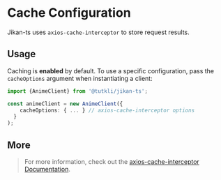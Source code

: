 # Cache Configuration

Jikan-ts uses `axios-cache-interceptor` to store request results.

## Usage

Caching is **enabled** by default.
To use a specific configuration, pass the `cacheOptions` argument when instantiating a client:

```ts
import {AnimeClient} from '@tutkli/jikan-ts';

const animeClient = new AnimeClient({ 
    cacheOptions: { ... } // axios-cache-interceptor options
  }
);
```

## More

> For more information, check out the [axios-cache-interceptor Documentation](https://axios-cache-interceptor.js.org/).

